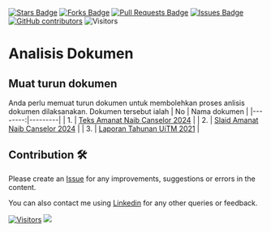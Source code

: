 <a href="https://github.com/drshahizan/ai-tools/stargazers"><img src="https://img.shields.io/github/stars/drshahizan/ai-tools" alt="Stars Badge"/></a>
<a href="https://github.com/drshahizan/ai-tools/network/members"><img src="https://img.shields.io/github/forks/drshahizan/ai-tools" alt="Forks Badge"/></a>
<a href="https://github.com/drshahizan/ai-tools"><img src="https://img.shields.io/github/issues-pr/drshahizan/ai-tools" alt="Pull Requests Badge"/></a>
<a href="https://github.com/drshahizan/ai-tools/issues"><img src="https://img.shields.io/github/issues/drshahizan/ai-tools" alt="Issues Badge"/></a>
<a href="https://github.com/drshahizan/ai-tools/graphs/contributors"><img alt="GitHub contributors" src="https://img.shields.io/github/contributors/drshahizan/ai-tools?color=2b9348"></a>
![Visitors](https://api.visitorbadge.io/api/visitors?path=https%3A%2F%2Fgithub.com%2Fdrshahizan%2Fai-tools&labelColor=%23d9e3f0&countColor=%23697689&style=flat)

# Analisis Dokumen

## Muat turun dokumen
Anda perlu memuat turun dokumen untuk membolehkan proses anlisis dokumen dilaksanakan. Dokumen tersebut ialah
| No  | Nama dokumen |
|--------:|---------|
| 1. | [Teks Amanat Naib Canselor 2024](https://www.uitm.edu.my/images/document/amanat-vc/final-amanat-naib-canselor-umum-9-feb-2024.pdf) |
| 2. | [Slaid Amanat Naib Canselor 2024](https://uitm.edu.my/images/document/amanat-vc/slide_amanat-nc-2024.pdf) |
| 3. | [Laporan Tahunan UiTM 2021](https://www.uitm.edu.my/images/stories/about/LaporanTahunanUiTM2021.pdf) |



## Contribution 🛠️
Please create an [Issue](https://github.com/drshahizan/ai-tools/issues) for any improvements, suggestions or errors in the content.

You can also contact me using [Linkedin](https://www.linkedin.com/in/drshahizan/) for any other queries or feedback.

[![Visitors](https://api.visitorbadge.io/api/visitors?path=https%3A%2F%2Fgithub.com%2Fdrshahizan&labelColor=%23697689&countColor=%23555555&style=plastic)](https://visitorbadge.io/status?path=https%3A%2F%2Fgithub.com%2Fdrshahizan)
![](https://hit.yhype.me/github/profile?user_id=81284918)



